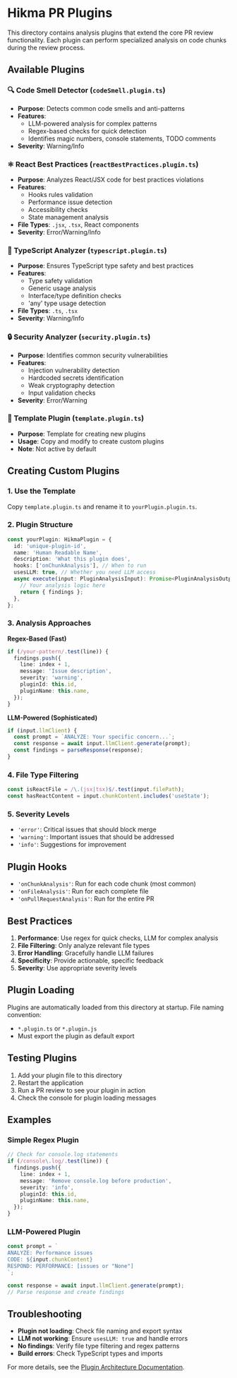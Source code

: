 # Hikma PR Plugins

This directory contains analysis plugins that extend the core PR review functionality. Each plugin can perform specialized analysis on code chunks during the review process.

## Available Plugins

### 🔍 Code Smell Detector (`codeSmell.plugin.ts`)
- **Purpose**: Detects common code smells and anti-patterns
- **Features**: 
  - LLM-powered analysis for complex patterns
  - Regex-based checks for quick detection
  - Identifies magic numbers, console statements, TODO comments
- **Severity**: Warning/Info

### ⚛️ React Best Practices (`reactBestPractices.plugin.ts`)
- **Purpose**: Analyzes React/JSX code for best practices violations
- **Features**:
  - Hooks rules validation
  - Performance issue detection
  - Accessibility checks
  - State management analysis
- **File Types**: `.jsx`, `.tsx`, React components
- **Severity**: Error/Warning/Info

### 📘 TypeScript Analyzer (`typescript.plugin.ts`)
- **Purpose**: Ensures TypeScript type safety and best practices
- **Features**:
  - Type safety validation
  - Generic usage analysis
  - Interface/type definition checks
  - 'any' type usage detection
- **File Types**: `.ts`, `.tsx`
- **Severity**: Warning/Info

### 🔒 Security Analyzer (`security.plugin.ts`)
- **Purpose**: Identifies common security vulnerabilities
- **Features**:
  - Injection vulnerability detection
  - Hardcoded secrets identification
  - Weak cryptography detection
  - Input validation checks
- **Severity**: Error/Warning

### 📝 Template Plugin (`template.plugin.ts`)
- **Purpose**: Template for creating new plugins
- **Usage**: Copy and modify to create custom plugins
- **Note**: Not active by default

## Creating Custom Plugins

### 1. Use the Template
Copy `template.plugin.ts` and rename it to `yourPlugin.plugin.ts`.

### 2. Plugin Structure
```typescript
const yourPlugin: HikmaPlugin = {
  id: 'unique-plugin-id',
  name: 'Human Readable Name',
  description: 'What this plugin does',
  hooks: ['onChunkAnalysis'], // When to run
  usesLLM: true, // Whether you need LLM access
  async execute(input: PluginAnalysisInput): Promise<PluginAnalysisOutput> {
    // Your analysis logic here
    return { findings };
  },
};
```

### 3. Analysis Approaches

**Regex-Based (Fast)**
```typescript
if (/your-pattern/.test(line)) {
  findings.push({
    line: index + 1,
    message: 'Issue description',
    severity: 'warning',
    pluginId: this.id,
    pluginName: this.name,
  });
}
```

**LLM-Powered (Sophisticated)**
```typescript
if (input.llmClient) {
  const prompt = `ANALYZE: Your specific concern...`;
  const response = await input.llmClient.generate(prompt);
  const findings = parseResponse(response);
}
```

### 4. File Type Filtering
```typescript
const isReactFile = /\.(jsx|tsx)$/.test(input.filePath);
const hasReactContent = input.chunkContent.includes('useState');
```

### 5. Severity Levels
- `'error'`: Critical issues that should block merge
- `'warning'`: Important issues that should be addressed
- `'info'`: Suggestions for improvement

## Plugin Hooks

- `'onChunkAnalysis'`: Run for each code chunk (most common)
- `'onFileAnalysis'`: Run for each complete file
- `'onPullRequestAnalysis'`: Run for the entire PR

## Best Practices

1. **Performance**: Use regex for quick checks, LLM for complex analysis
2. **File Filtering**: Only analyze relevant file types
3. **Error Handling**: Gracefully handle LLM failures
4. **Specificity**: Provide actionable, specific feedback
5. **Severity**: Use appropriate severity levels

## Plugin Loading

Plugins are automatically loaded from this directory at startup. File naming convention:
- `*.plugin.ts` or `*.plugin.js`
- Must export the plugin as default export

## Testing Plugins

1. Add your plugin file to this directory
2. Restart the application
3. Run a PR review to see your plugin in action
4. Check the console for plugin loading messages

## Examples

### Simple Regex Plugin
```typescript
// Check for console.log statements
if (/console\.log/.test(line)) {
  findings.push({
    line: index + 1,
    message: 'Remove console.log before production',
    severity: 'info',
    pluginId: this.id,
    pluginName: this.name,
  });
}
```

### LLM-Powered Plugin
```typescript
const prompt = `
ANALYZE: Performance issues
CODE: ${input.chunkContent}
RESPOND: PERFORMANCE: [issues or "None"]
`;

const response = await input.llmClient.generate(prompt);
// Parse response and create findings
```

## Troubleshooting

- **Plugin not loading**: Check file naming and export syntax
- **LLM not working**: Ensure `usesLLM: true` and handle errors
- **No findings**: Verify file type filtering and regex patterns
- **Build errors**: Check TypeScript types and imports

For more details, see the [Plugin Architecture Documentation](../../docs/PLUGIN_ARCHITECTURE.md).

